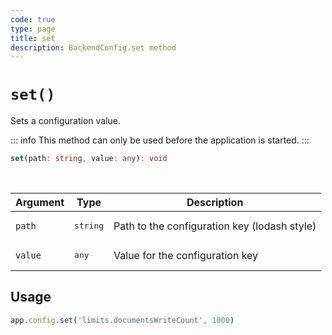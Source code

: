 ```yaml
---
code: true
type: page
title: set
description: BackendConfig.set method
---
```


# `set()`

<SinceBadge version="2.8.0" />
<CustomBadge type="error" text="Experimental: non-backward compatible changes or removal may occur in any future release."/>

Sets a configuration value.

::: info
This method can only be used before the application is started.
:::

```ts
set(path: string, value: any): void
```

<br/>

| Argument | Type                  | Description                   |
|----------|-----------------------|-------------------------------|
| `path` | <pre>string</pre> | Path to the configuration key (lodash style) |
| `value` | <pre>any</pre> | Value for the configuration key |

## Usage

```js
app.config.set('limits.documentsWriteCount', 1000)
```
